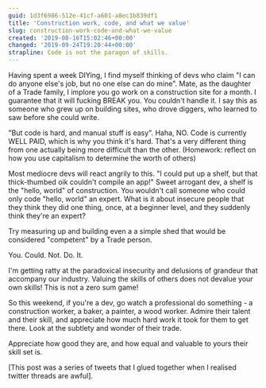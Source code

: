 ```yaml
---
guid: 1d3f6986-512e-41cf-a601-a8ec1b839df1
title: 'Construction work, code, and what we value'
slug: construction-work-code-and-what-we-value
created: '2019-08-16T15:02:46+00:00'
changed: '2019-09-24T19:20:44+00:00'
strapline: Code is not the paragon of skills.
---
```


Having spent a week DIYing, I find myself thinking of devs who claim "I can do anyone else's job, but no one else can do mine". Mate, as the daughter of a Trade family, I implore you go work on a construction site for a month. I guarantee that it will fucking BREAK you. You couldn't handle it. I say this as someone who grew up on building sites, who drove diggers, who learned to saw before she could write.

"But code is hard, and manual stuff is easy". Haha, NO. Code is currently WELL PAID, which is why you think it's hard. That's a very different thing from one actually being more difficult than the other. (Homework: reflect on how you use capitalism to determine the worth of others)

Most mediocre devs will react angrily to this. "I could put up a shelf, but that thick-thumbed oik couldn't compile an app!" Sweet arrogant dev, a shelf is the "hello, world" of construction. You wouldn't call someone who could only code "hello, world" an expert. What is it about insecure people that they think they did one thing, once, at a beginner level, and they suddenly think they're an expert?

Try measuring up and building even a a simple shed that would be considered "competent" by a Trade person. 

You. Could. Not. Do. It.

I'm getting ratty at the paradoxical insecurity and delusions of grandeur that accompany our industry. Valuing the skills of others does not devalue your own skills! This is not a zero sum game!

So this weekend, if you're a dev, go watch a professional do something - a construction worker, a baker, a painter, a wood worker. Admire their talent and their skill, and appreciate how much hard work it took for them to get there. Look at the subtlety and wonder of their trade. 

Appreciate how good they are, and how equal and valuable to yours their skill set is. 

[This post was a series of tweets that I glued together when I realised twitter threads are awful].
